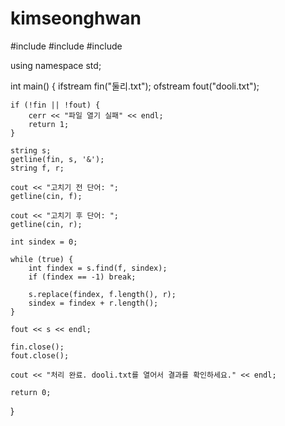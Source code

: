 # kimseonghwan

#include <iostream>
#include <fstream>
#include <string>

using namespace std;

int main() {
    ifstream fin("둘리.txt");
    ofstream fout("dooli.txt");

    if (!fin || !fout) {
        cerr << "파일 열기 실패" << endl;
        return 1;
    }

    string s;
    getline(fin, s, '&');
    string f, r;

    cout << "고치기 전 단어: ";
    getline(cin, f);

    cout << "고치기 후 단어: ";
    getline(cin, r);

    int sindex = 0;

    while (true) {
        int findex = s.find(f, sindex);
        if (findex == -1) break;

        s.replace(findex, f.length(), r);
        sindex = findex + r.length();
    }

    fout << s << endl;

    fin.close();
    fout.close();

    cout << "처리 완료. dooli.txt를 열어서 결과를 확인하세요." << endl;

    return 0;
}
